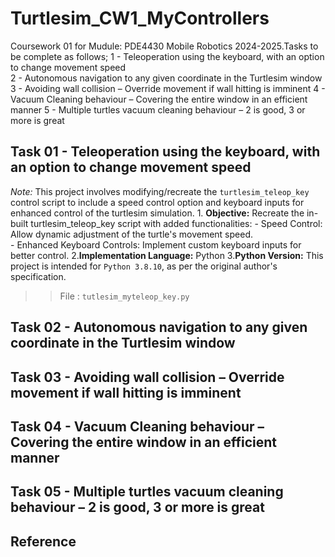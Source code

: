 # Turtlesim_CW1_MyControllers

Coursework 01 for Mudule: PDE4430 Mobile Robotics 2024-2025.Tasks to be complete as follows;
1 - Teleoperation using the keyboard, with an option to change movement speed  
2 - Autonomous navigation to any given coordinate in the Turtlesim window 
3 - Avoiding wall collision – Override movement if wall hitting is imminent
4 - Vacuum Cleaning behaviour – Covering the entire window in an efficient manner 
5 - Multiple turtles vacuum cleaning behaviour – 2 is good, 3 or more is great 


## Task 01 - Teleoperation using the keyboard, with an option to change movement speed  
*Note:* This project involves modifying/recreate the `turtlesim_teleop_key` control script to include a speed control option and keyboard inputs for enhanced control of the turtlesim simulation.
    1. **Objective:** Recreate the in-built turtlesim_teleop_key script with added functionalities:
        - Speed Control: Allow dynamic adjustment of the turtle's movement speed.   
        - Enhanced Keyboard Controls: Implement custom keyboard inputs for better control.
    2.**Implementation Language:** Python
    3.**Python Version:** This project is intended for `Python 3.8.10`, as per the original author's specification.
    
>> File : `tutlesim_myteleop_key.py`


## Task 02 - Autonomous navigation to any given coordinate in the Turtlesim window 

## Task 03 - Avoiding wall collision – Override movement if wall hitting is imminent 

## Task 04 - Vacuum Cleaning behaviour – Covering the entire window in an efficient manner 

## Task 05 - Multiple turtles vacuum cleaning behaviour – 2 is good, 3 or more is great 

## Reference